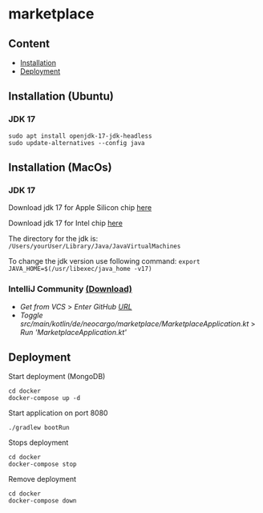 # marketplace
## Content
- [Installation](#installation-ubuntu)
- [Deployment](#deployment)
## Installation (Ubuntu)
### JDK 17
    sudo apt install openjdk-17-jdk-headless
    sudo update-alternatives --config java

## Installation (MacOs)
### JDK 17
Download jdk 17 for Apple Silicon chip [here](https://download.oracle.com/java/17/archive/jdk-17.0.4.1_macos-aarch64_bin.tar.gz)

Download jdk 17 for Intel chip [here](https://download.oracle.com/java/17/archive/jdk-17.0.4.1_macos-x64_bin.tar.gz)

The directory for the jdk is: `/Users/yourUser/Library/Java/JavaVirtualMachines`

To change the jdk version use following command: `export JAVA_HOME=$(/usr/libexec/java_home -v17)`


### IntelliJ Community [(Download)](https://www.jetbrains.com/idea/download/)

* _Get from VCS_ > _Enter GitHub [URL](https://github.com/jakobeberhardt/marketplace)_ 
* _Toggle  src/main/kotlin/de/neocargo/marketplace/MarketplaceApplication.kt_  >  _Run 'MarketplaceApplication.kt'_

## Deployment
Start deployment (MongoDB)

    cd docker
    docker-compose up -d

Start application on port 8080

    ./gradlew bootRun

Stops deployment
    
    cd docker
    docker-compose stop

Remove deployment

    cd docker 
    docker-compose down